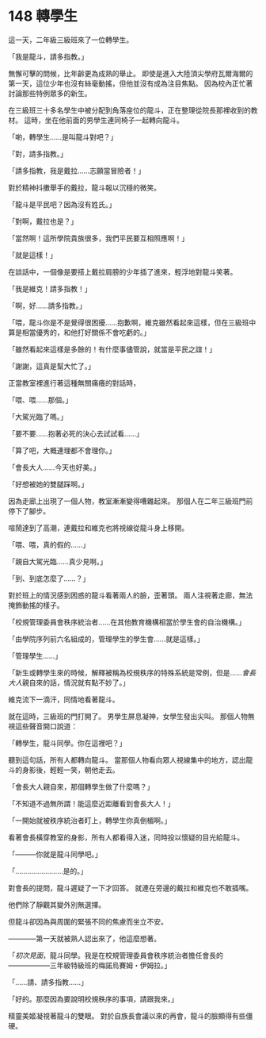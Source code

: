 # 148 轉學生

這一天，二年級三級班來了一位轉學生。

「我是龍斗，請多指教。」

無懈可擊的問候，比年齡更為成熟的舉止。
即使是進入大陸頂尖學府瓦爾海爾的第一天，這位少年也沒有絲毫動搖，但他並沒有成為注目焦點。
因為校內正忙著討論那些特例眾多的新生。

在三級班三十多名學生中被分配到角落座位的龍斗，正在整理從院長那裡收到的教材。
這時，坐在他前面的男學生連同椅子一起轉向龍斗。

「喲，轉學生……是叫龍斗對吧？」

「對，請多指教。」

「請多指教，我是戴拉……志願當冒險者！」

對於精神抖擻舉手的戴拉，龍斗報以沉穩的微笑。

「龍斗是平民吧？因為沒有姓氏。」

「對啊，戴拉也是？」

「當然啊！這所學院貴族很多，我們平民要互相照應啊！」

「就是這樣！」

在談話中，一個像是要搭上戴拉肩膀的少年插了進來，輕浮地對龍斗笑著。

「我是維克！請多指教！」

「啊，好……請多指教。」

「喂，龍斗你是不是覺得很困擾……抱歉啊，維克雖然看起來這樣，但在三級班中算是相當優秀的，和他打好關係不會吃虧的。」

「雖然看起來這樣是多餘的！有什麼事儘管說，就當是平民之誼！」

「謝謝，這真是幫大忙了。」

正當教室裡進行著這種無關痛癢的對話時，

「喂、喂……那個。」

「大駕光臨了嗎。」

「要不要……抱著必死的決心去試試看……」

「算了吧，大概連理都不會理你。」

「會長大人……今天也好美。」

「好想被她的雙腿踩啊。」

因為走廊上出現了一個人物，教室漸漸變得嘈雜起來。
那個人在二年三級班門前停下了腳步。

喧鬧達到了高潮，連戴拉和維克也將視線從龍斗身上移開。

「喂、喂，真的假的……」

「親自大駕光臨……真少見啊。」

「到、到底怎麼了……？」

對於班上的情況感到困惑的龍斗看著兩人的臉，歪著頭。
兩人注視著走廊，無法掩飾動搖的樣子。

「校規管理委員會秩序統治者……在其他教育機構相當於學生會的自治機構。」

「由學院序列前六名組成的，管理學生的學生會……就是這樣。」

「管理學生……」

「新生或轉學生來的時候，解釋被稱為校規秩序的特殊系統是常例，但是……*會長大人*親自來的話，情況就有點不妙了。」

維克流下一滴汗，同情地看著龍斗。

就在這時，三級班的門打開了。
男學生屏息凝神，女學生發出尖叫。
那個人物無視這些聲音開口說道：

「轉學生，龍斗同學。你在這裡吧？」

聽到這句話，所有人都轉向龍斗。
當那個人物看向眾人視線集中的地方，認出龍斗的身影後，輕輕一笑，朝他走去。

「會長大人親自來，那個轉學生做了什麼嗎？」

「不知道不過無所謂！能這麼近距離看到會長大人！」

「一開始就被秩序統治者盯上，轉學生你真倒楣啊。」

看著會長橫穿教室的身影，所有人都看得入迷，同時投以懷疑的目光給龍斗。

「―――你就是龍斗同學吧。」

「……………………是的。」

對會長的提問，龍斗遲疑了一下才回答。
就連在旁邊的戴拉和維克也不敢插嘴。

他們除了靜觀其變外別無選擇。

但龍斗卻因為與周圍的緊張不同的焦慮而坐立不安。

――――第一天就被熟人認出來了，他這麼想著。

「*初次見面*，龍斗同學。我是在校規管理委員會秩序統治者擔任會長的――――――三年級特級班的梅諾烏賽姆・伊姆拉。」

「……請、請多指教……」

「好的。那麼因為要說明校規秩序的事項，請跟我來。」

精靈美姬凝視著龍斗的雙眼。
對於自族長會議以來的再會，龍斗的臉顯得有些僵硬。